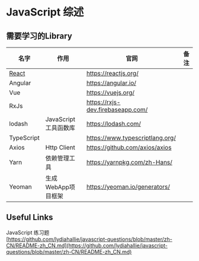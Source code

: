 # JavaScript 综述

## 需要学习的Library

| 名字                | 作用                 | 官网                              | 备注 |
|---------------------|----------------------|-----------------------------------|------|
| [React](./React.md) |                      | https://reactjs.org/              |      |
| Angular             |                      | https://angular.io/               |      |
| Vue                 |                      | https://vuejs.org/                |      |
| RxJs                |                      | https://rxjs-dev.firebaseapp.com/ |      |
| lodash              | JavaScript工具函数库 | https://lodash.com/               |      |
| TypeScript          |                      | https://www.typescriptlang.org/   |      |
| Axios               | Http Client          | https://github.com/axios/axios    |      |
| Yarn                | 依赖管理工具         | https://yarnpkg.com/zh-Hans/      |      |
| Yeoman              | 生成WebApp项目框架   | https://yeoman.io/generators/     |      |


## Useful Links

JavaScript 练习题 <br>
[https://github.com/lydiahallie/javascript-questions/blob/master/zh-CN/README-zh_CN.md](https://github.com/lydiahallie/javascript-questions/blob/master/zh-CN/README-zh_CN.md)
